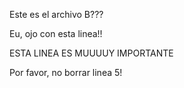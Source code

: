 Este es el archivo B???

Eu, ojo con esta linea!!

ESTA LINEA ES MUUUUY IMPORTANTE

Por favor, no borrar linea 5!
